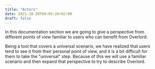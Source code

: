 ```yaml
---
title: "Actors"
date: 2021-10-28T09:05:26+02:00
draft: false
---
```


In this documentation section we are going to give a perspective from different points of view familiar to users who can benefit from Overlord.

Being a tool that covers a universal scenario, we have realized that users tend to see it from their personal point of view, and it is a bit difficult for them to take the "universal" step. Because of this we will use a familiar scenario and then expand that perspective to try to describe Overlord.
